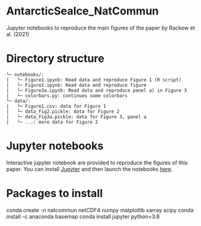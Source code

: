 # AntarcticSeaIce_NatCommun
Jupyter notebooks to reproduce the main figures of the paper by Rackow et al. (2021)

# Directory structure
```
└─ notebooks/:
|   └─ Figure1.ipynb: Read data and reproduce Figure 1 (R script)
|   └─ Figure2.ipynb: Read data and reproduce figure
|   └─ Figure3a.ipynb: Read data and reproduce panel a) in Figure 3
|   └─ colorbars.py: continues some colorbars
└─ data/:
|   └─ Figure1.csv: data for Figure 1
|   └─ data_Fig2.pickle: data for Figure 2
|   └─ data_Fig3a.pickle: data for Figure 3, panel a
|   └─ ...: more data for Figure 2
```

# Jupyter notebooks
Interactive jupyter notebook are provided to reproduce the figures of this paper. You can install [Jupyter](https://jupyter.org/) and then launch the notebooks [here](https://github.com/trackow/AntarcticSeaIce_NatCommun/blob/main/notebooks/).

# Packages to install
conda create -n natcommun netCDF4 numpy matplotlib xarray scipy
conda install -c anaconda basemap
conda install jupyter python=3.8
